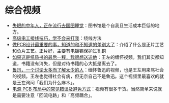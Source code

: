# 综合视频

- [失眠的中年人，正在流行去国图睡觉](https://www.bilibili.com/video/BV1294y1B7To/?spm_id_from=333.1245.0.0&vd_source=b736aa3d7f0fdf47b59ea3021dc810ab)：图书馆是个自我且生活成本巨低的地方。
- [高级电工接线技巧，学不会来打我](https://www.bilibili.com/video/BV1p84y1n79M/?spm_id_from=333.1245.0.0&vd_source=b736aa3d7f0fdf47b59ea3021dc810ab)：绕线方法
- [做PCB设计最重要的事，知道的和不知道的差别大了](https://www.bilibili.com/video/BV1gY411v7xD/?spm_id_from=333.1245.0.0&vd_source=b736aa3d7f0fdf47b59ea3021dc810ab)：介绍了什么是正片工艺和负片工艺。正片好，主要有电镀锡保护过孔铜
- [如果这是纸质书的最后一程，我很想送送他](https://www.bilibili.com/video/BV1eF411d7PW/?spm_id_from=333.1245.0.0&vd_source=b736aa3d7f0fdf47b59ea3021dc810ab)：王左的缅怀视频。我们其实都知道，书籍没有消失，但是对待书籍的心大抵是离去了。
- [鲁迅，一个讨论太多而了解太少的人](https://www.bilibili.com/video/BV1am4y177i8/?spm_id_from=333.1007.top_right_bar_window_view_later.content.click&vd_source=b736aa3d7f0fdf47b59ea3021dc810ab)：缅怀鲁迅的视频，也是王左用来骂社会的视频。王左也觉得社会有病，但无奈自己不是鲁迅。这个视频里最喜欢的就是王左询问「我们为什么麻木」。
- [电源 PCB 布局中的常见错误及避免方式](https://www.bilibili.com/video/BV1CD4y1w7UX/?spm_id_from=333.1245.0.0&vd_source=b736aa3d7f0fdf47b59ea3021dc810ab)：视频有很多干货。当然简单来说就是需要注意「回流电路」和「高频耦合」。
